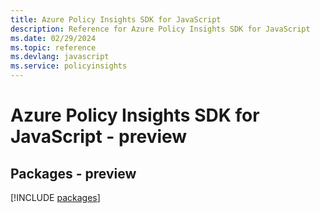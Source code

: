 ```yaml
---
title: Azure Policy Insights SDK for JavaScript
description: Reference for Azure Policy Insights SDK for JavaScript
ms.date: 02/29/2024
ms.topic: reference
ms.devlang: javascript
ms.service: policyinsights
---
```

# Azure Policy Insights SDK for JavaScript - preview
## Packages - preview
[!INCLUDE [packages](policy-insights-index.md)]